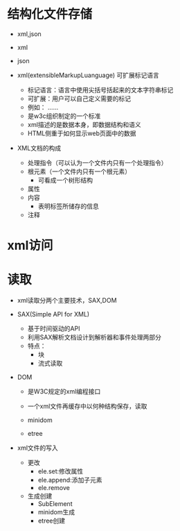 # 结构化文件存储
- xml,json
- xml
- json

- xml(extensibleMarkupLuanguage) 可扩展标记语言
    - 标记语言：语言中使用尖括号括起来的文本字符串标记
    - 可扩展：用户可以自己定义需要的标记
    - 例如：
        <head>
            ......
        </head>
    - 是w3c组织制定的一个标准
    - xml描述的是数据本身，即数据结构和语义
    - HTML侧重于如何显示web页面中的数据
    
- XML文档的构成
    - 处理指令（可以认为一个文件内只有一个处理指令）
    - 根元素（一个文件内只有一个根元素）
        - 可看成一个树形结构
    - 属性
    - 内容
        - 表明标签所储存的信息
    - 注释
    
# xml访问

# 读取
- xml读取分两个主要技术，SAX,DOM
- SAX(Simple API for XML)
    - 基于时间驱动的API
    - 利用SAX解析文档设计到解析器和事件处理两部分
    - 特点：
        - 块
        - 流式读取
- DOM
    - 是W3C规定的xml编程接口
    - 一个xml文件再缓存中以何种结构保存，读取
    - minidom
    
    - etree
    
- xml文件的写入
    - 更改
        - ele.set:修改属性
        - ele.append:添加子元素
        - ele.remove
    - 生成创建
        - SubElement
        - minidom生成
        - etree创建
    
